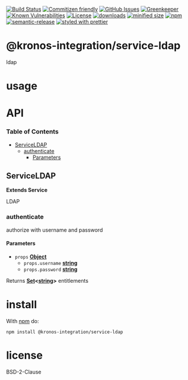[![Build Status](https://secure.travis-ci.org/Kronos-Integration/service-ldap.png)](http://travis-ci.org/Kronos-Integration/service-ldap)
[![Commitizen friendly](https://img.shields.io/badge/commitizen-friendly-brightgreen.svg)](http://commitizen.github.io/cz-cli/)
[![GitHub Issues](https://img.shields.io/github/issues/Kronos-Integration/service-ldap.svg?style=flat-square)](https://github.com/Kronos-Integration/service-ldap/issues)
[![Greenkeeper](https://badges.greenkeeper.io/Kronos-Integration/service-ldap.svg)](https://greenkeeper.io/)
[![Known Vulnerabilities](https://snyk.io/test/github/Kronos-Integration/service-ldap/badge.svg)](https://snyk.io/test/github/Kronos-Integration/service-ldap)
[![License](https://img.shields.io/badge/License-BSD%203--Clause-blue.svg)](https://opensource.org/licenses/BSD-3-Clause)
[![downloads](http://img.shields.io/npm/dm/@kronos-integration/service-ldap.svg?style=flat-square)](https://npmjs.org/package/@kronos-integration/service-ldap)
[![minified size](https://badgen.net/bundlephobia/min/@kronos-integration/service-ldap)](https://bundlephobia.com/result?p=@kronos-integration/service-ldap)
[![npm](https://img.shields.io/npm/v/@kronos-integration/service-ldap.svg)](https://www.npmjs.com/package/@kronos-integration/service-ldap)
[![semantic-release](https://img.shields.io/badge/%20%20%F0%9F%93%A6%F0%9F%9A%80-semantic--release-e10079.svg)](https://github.com/Kronos-Integration/service-ldap)
[![styled with prettier](https://img.shields.io/badge/styled_with-prettier-ff69b4.svg)](https://github.com/prettier/prettier)

# @kronos-integration/service-ldap

ldap

# usage

# API

<!-- Generated by documentation.js. Update this documentation by updating the source code. -->

### Table of Contents

-   [ServiceLDAP](#serviceldap)
    -   [authenticate](#authenticate)
        -   [Parameters](#parameters)

## ServiceLDAP

**Extends Service**

LDAP

### authenticate

authorize with username and password

#### Parameters

-   `props` **[Object](https://developer.mozilla.org/docs/Web/JavaScript/Reference/Global_Objects/Object)** 
    -   `props.username` **[string](https://developer.mozilla.org/docs/Web/JavaScript/Reference/Global_Objects/String)** 
    -   `props.password` **[string](https://developer.mozilla.org/docs/Web/JavaScript/Reference/Global_Objects/String)** 

Returns **[Set](https://developer.mozilla.org/docs/Web/JavaScript/Reference/Global_Objects/Set)&lt;[string](https://developer.mozilla.org/docs/Web/JavaScript/Reference/Global_Objects/String)>** entitlements

# install

With [npm](http://npmjs.org) do:

```shell
npm install @kronos-integration/service-ldap
```

# license

BSD-2-Clause
